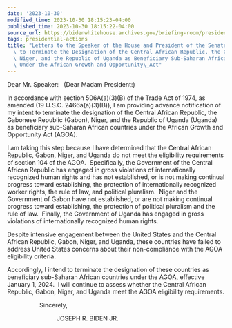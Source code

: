 ```yaml
---
date: '2023-10-30'
modified_time: 2023-10-30 18:15:23-04:00
published_time: 2023-10-30 18:15:22-04:00
source_url: https://bidenwhitehouse.archives.gov/briefing-room/presidential-actions/2023/10/30/letters-to-the-speaker-of-the-house-and-president-of-the-senate-on-intent-to-terminate-the-designation-of-the-central-african-republic-the-gabonese-republic-niger-and-the-republic-of-uganda-as-bene/
tags: presidential-actions
title: "Letters to the Speaker of the House and President of the Senate on Intent\
  \ to Terminate the Designation of the Central African Republic, the Gabonese Republic,\
  \ Niger, and the Republic of Uganda as Beneficiary Sub-Saharan African Countries\
  \ Under the African Growth and Opportunity\_Act"
---
```

 
Dear Mr. Speaker:   (Dear Madam President:)  
  
In accordance with section 506A(a)(3)(B) of the Trade Act of 1974, as
amended (19 U.S.C. 2466a(a)(3)(B)), I am providing advance notification
of my intent to terminate the designation of the Central African
Republic, the Gabonese Republic (Gabon), Niger, and the Republic of
Uganda (Uganda) as beneficiary sub-Saharan African countries under the
African Growth and Opportunity Act (AGOA).  
  
I am taking this step because I have determined that the Central African
Republic, Gabon, Niger, and Uganda do not meet the eligibility
requirements of section 104 of the AGOA.  Specifically, the Government
of the Central African Republic has engaged in gross violations of
internationally recognized human rights and has not established, or is
not making continual progress toward establishing, the protection of
internationally recognized worker rights, the rule of law, and political
pluralism.  Niger and the Government of Gabon have not established, or
are not making continual progress toward establishing, the protection of
political pluralism and the rule of law.  Finally, the Government of
Uganda has engaged in gross violations of internationally recognized
human rights.   
  
Despite intensive engagement between the United States and the Central
African Republic, Gabon, Niger, and Uganda, these countries have failed
to address United States concerns about their non-compliance with the
AGOA eligibility criteria.    
  
Accordingly, I intend to terminate the designation of these countries as
beneficiary sub-Saharan African countries under the AGOA, effective
January 1, 2024.  I will continue to assess whether the Central African
Republic, Gabon, Niger, and Uganda meet the AGOA eligibility
requirements.

                   Sincerely,

                             JOSEPH R. BIDEN JR.
